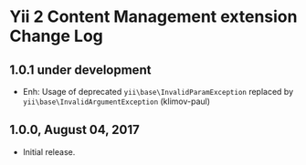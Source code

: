 Yii 2 Content Management extension Change Log
=============================================

1.0.1 under development
-----------------------

- Enh: Usage of deprecated `yii\base\InvalidParamException` replaced by `yii\base\InvalidArgumentException` (klimov-paul)


1.0.0, August 04, 2017
----------------------

- Initial release.
